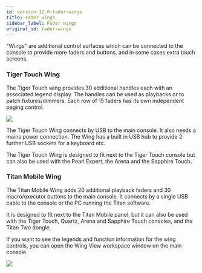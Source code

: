 ```yaml
---
id: version-12.0-fader-wings
title: Fader wings
sidebar_label: Fader wings
original_id: fader-wings
---
```


"Wings" are additional control surfaces which can be connected to the
console to provide more faders and buttons, and in some cases extra
touch screens.

### Tiger Touch Wing

The Tiger Touch wing provides 30 additional handles each with an
associated legend display. The handles can be used as playbacks or to
patch fixtures/dimmers. Each row of 15 faders has its own independent
paging control.

![](/docs/images/image57.png)

The Tiger Touch Wing connects by USB to the main console. It also needs
a mains power connection. The Wing has a built in USB hub to provide 2
further USB sockets for a keyboard etc.

The Tiger Touch Wing is designed to fit next to the Tiger Touch console
but can also be used with the Pearl Expert, the Arena and the Sapphire
Touch.

### Titan Mobile Wing

The Titan Mobile Wing adds 20 additional playback faders and 30
macro/executor buttons to the main console. It connects by a single USB
cable to the console or the PC running the Titan software.

It is designed to fit next to the Titan Mobile panel, but it can also be
used with the Tiger Touch, Quartz, Arena and Sapphire Touch consoles,
and the Titan Two dongle.

If you want to see the legends and function information for the wing
controls, you can open the Wing View workspace window on the main
console.

![](/docs/images/image58.png)


